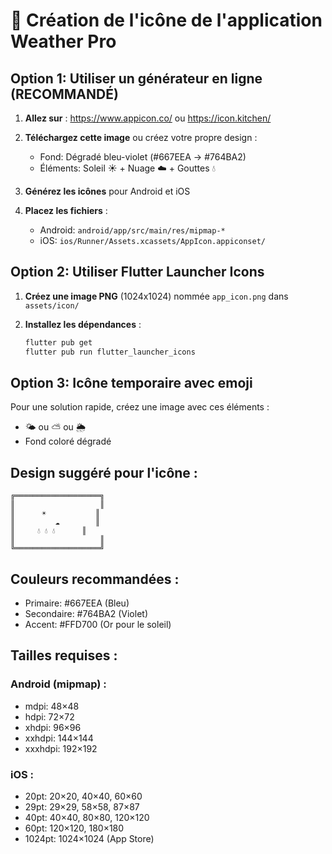 # 🎨 Création de l'icône de l'application Weather Pro

## Option 1: Utiliser un générateur en ligne (RECOMMANDÉ)

1. **Allez sur** : https://www.appicon.co/ ou https://icon.kitchen/
2. **Téléchargez cette image** ou créez votre propre design :
   - Fond: Dégradé bleu-violet (#667EEA → #764BA2)
   - Éléments: Soleil ☀️ + Nuage ☁️ + Gouttes 💧

3. **Générez les icônes** pour Android et iOS

4. **Placez les fichiers** :
   - Android: `android/app/src/main/res/mipmap-*`
   - iOS: `ios/Runner/Assets.xcassets/AppIcon.appiconset/`

## Option 2: Utiliser Flutter Launcher Icons

1. **Créez une image PNG** (1024x1024) nommée `app_icon.png` dans `assets/icon/`

2. **Installez les dépendances** :
   ```bash
   flutter pub get
   flutter pub run flutter_launcher_icons
   ```

## Option 3: Icône temporaire avec emoji

Pour une solution rapide, créez une image avec ces éléments :
- 🌤️ ou ⛅ ou 🌦️
- Fond coloré dégradé

## Design suggéré pour l'icône :

```
╔═══════════════════╗
║                   ║
║      ☀️           ║
║         ☁️        ║
║     💧 💧 💧      ║
║                   ║
╚═══════════════════╝
```

## Couleurs recommandées :
- Primaire: #667EEA (Bleu)
- Secondaire: #764BA2 (Violet)
- Accent: #FFD700 (Or pour le soleil)

## Tailles requises :

### Android (mipmap) :
- mdpi: 48×48
- hdpi: 72×72
- xhdpi: 96×96
- xxhdpi: 144×144
- xxxhdpi: 192×192

### iOS :
- 20pt: 20×20, 40×40, 60×60
- 29pt: 29×29, 58×58, 87×87
- 40pt: 40×40, 80×80, 120×120
- 60pt: 120×120, 180×180
- 1024pt: 1024×1024 (App Store)
